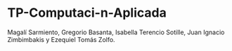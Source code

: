 # TP-Computaci-n-Aplicada
Magalí Sarmiento, Gregorio Basanta, Isabella Terencio Sotille, Juan Ignacio Zimbimbakis y Ezequiel Tomás Zolfo. 
